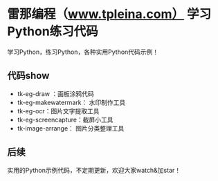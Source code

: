 # 雷那编程（www.tpleina.com） 学习Python练习代码

学习Python，练习Python，各种实用Python代码示例！



## 代码show



+ tk-eg-draw ：画板涂鸦代码
+ tk-eg-makewatermark： 水印制作工具
+ tk-eg-ocr：图片文字提取工具
+ tk-eg-screencapture：截屏小工具
+ tk-image-arrange： 图片分类整理工具



## 后续

实用的Python示例代码，不定期更新，欢迎大家watch&加star！